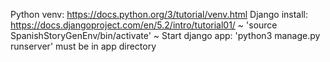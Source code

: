 Python venv: https://docs.python.org/3/tutorial/venv.html
Django install: https://docs.djangoproject.com/en/5.2/intro/tutorial01/
    ~ 'source SpanishStoryGenEnv/bin/activate'
    ~ Start django app: 'python3 manage.py runserver' must be in app directory
